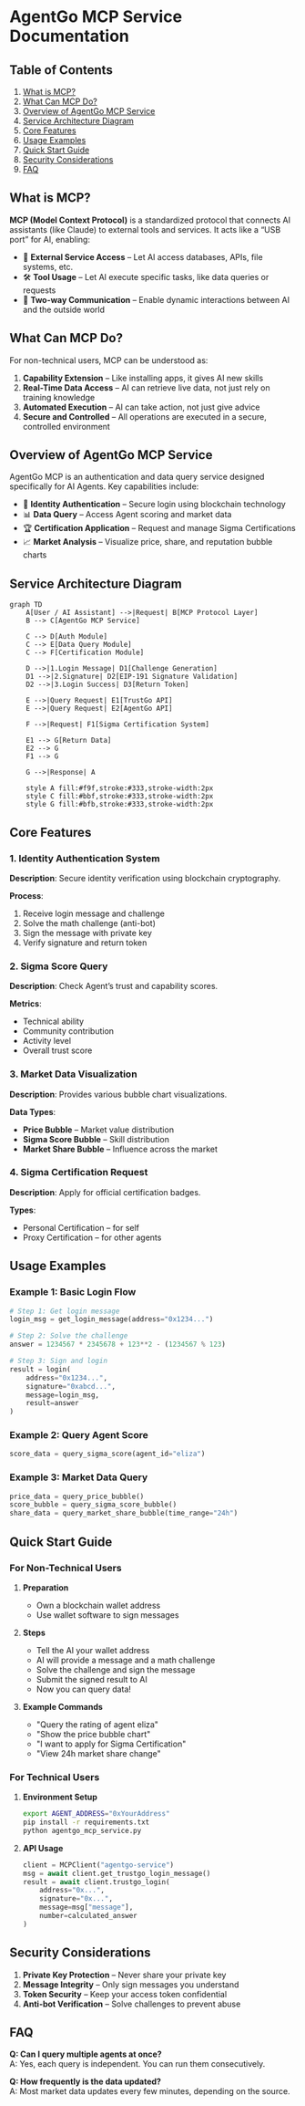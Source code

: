 
# AgentGo MCP Service Documentation

## Table of Contents
1. [What is MCP?](#what-is-mcp)
2. [What Can MCP Do?](#what-can-mcp-do)
3. [Overview of AgentGo MCP Service](#overview-of-agentgo-mcp-service)
4. [Service Architecture Diagram](#service-architecture-diagram)
5. [Core Features](#core-features)
6. [Usage Examples](#usage-examples)
7. [Quick Start Guide](#quick-start-guide)
8. [Security Considerations](#security-considerations)
9. [FAQ](#faq)

## What is MCP?

**MCP (Model Context Protocol)** is a standardized protocol that connects AI assistants (like Claude) to external tools and services. It acts like a “USB port” for AI, enabling:

- 🔌 **External Service Access** – Let AI access databases, APIs, file systems, etc.
- 🛠️ **Tool Usage** – Let AI execute specific tasks, like data queries or requests
- 🔄 **Two-way Communication** – Enable dynamic interactions between AI and the outside world

## What Can MCP Do?

For non-technical users, MCP can be understood as:

1. **Capability Extension** – Like installing apps, it gives AI new skills
2. **Real-Time Data Access** – AI can retrieve live data, not just rely on training knowledge
3. **Automated Execution** – AI can take action, not just give advice
4. **Secure and Controlled** – All operations are executed in a secure, controlled environment

## Overview of AgentGo MCP Service

AgentGo MCP is an authentication and data query service designed specifically for AI Agents. Key capabilities include:

- 🔐 **Identity Authentication** – Secure login using blockchain technology
- 📊 **Data Query** – Access Agent scoring and market data
- 🏆 **Certification Application** – Request and manage Sigma Certifications
- 📈 **Market Analysis** – Visualize price, share, and reputation bubble charts

## Service Architecture Diagram

```mermaid
graph TD
    A[User / AI Assistant] -->|Request| B[MCP Protocol Layer]
    B --> C[AgentGo MCP Service]

    C --> D[Auth Module]
    C --> E[Data Query Module]
    C --> F[Certification Module]

    D -->|1.Login Message| D1[Challenge Generation]
    D1 -->|2.Signature| D2[EIP-191 Signature Validation]
    D2 -->|3.Login Success| D3[Return Token]

    E -->|Query Request| E1[TrustGo API]
    E -->|Query Request| E2[AgentGo API]

    F -->|Request| F1[Sigma Certification System]

    E1 --> G[Return Data]
    E2 --> G
    F1 --> G

    G -->|Response| A

    style A fill:#f9f,stroke:#333,stroke-width:2px
    style C fill:#bbf,stroke:#333,stroke-width:2px
    style G fill:#bfb,stroke:#333,stroke-width:2px
```

## Core Features

### 1. Identity Authentication System

**Description**: Secure identity verification using blockchain cryptography.

**Process**:
1. Receive login message and challenge
2. Solve the math challenge (anti-bot)
3. Sign the message with private key
4. Verify signature and return token

### 2. Sigma Score Query

**Description**: Check Agent’s trust and capability scores.

**Metrics**:
- Technical ability
- Community contribution
- Activity level
- Overall trust score

### 3. Market Data Visualization

**Description**: Provides various bubble chart visualizations.

**Data Types**:
- **Price Bubble** – Market value distribution
- **Sigma Score Bubble** – Skill distribution
- **Market Share Bubble** – Influence across the market

### 4. Sigma Certification Request

**Description**: Apply for official certification badges.

**Types**:
- Personal Certification – for self
- Proxy Certification – for other agents

## Usage Examples

### Example 1: Basic Login Flow

```python
# Step 1: Get login message
login_msg = get_login_message(address="0x1234...")

# Step 2: Solve the challenge
answer = 1234567 * 2345678 + 123**2 - (1234567 % 123)

# Step 3: Sign and login
result = login(
    address="0x1234...",
    signature="0xabcd...",
    message=login_msg,
    result=answer
)
```

### Example 2: Query Agent Score

```python
score_data = query_sigma_score(agent_id="eliza")
```

### Example 3: Market Data Query

```python
price_data = query_price_bubble()
score_bubble = query_sigma_score_bubble()
share_data = query_market_share_bubble(time_range="24h")
```

## Quick Start Guide

### For Non-Technical Users

1. **Preparation**
   - Own a blockchain wallet address
   - Use wallet software to sign messages

2. **Steps**
   - Tell the AI your wallet address
   - AI will provide a message and a math challenge
   - Solve the challenge and sign the message
   - Submit the signed result to AI
   - Now you can query data!

3. **Example Commands**
   - "Query the rating of agent eliza"
   - "Show the price bubble chart"
   - "I want to apply for Sigma Certification"
   - "View 24h market share change"

### For Technical Users

1. **Environment Setup**
   ```bash
   export AGENT_ADDRESS="0xYourAddress"
   pip install -r requirements.txt
   python agentgo_mcp_service.py
   ```

2. **API Usage**
   ```python
   client = MCPClient("agentgo-service")
   msg = await client.get_trustgo_login_message()
   result = await client.trustgo_login(
       address="0x...",
       signature="0x...",
       message=msg["message"],
       number=calculated_answer
   )
   ```

## Security Considerations

1. **Private Key Protection** – Never share your private key
2. **Message Integrity** – Only sign messages you understand
3. **Token Security** – Keep your access token confidential
4. **Anti-bot Verification** – Solve challenges to prevent abuse

## FAQ

**Q: Can I query multiple agents at once?**  
A: Yes, each query is independent. You can run them consecutively.

**Q: How frequently is the data updated?**  
A: Most market data updates every few minutes, depending on the source.
